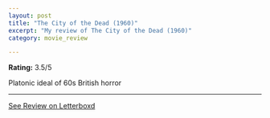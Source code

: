 ```yaml
---
layout: post
title: "The City of the Dead (1960)"
excerpt: "My review of The City of the Dead (1960)"
category: movie_review

---
```


**Rating:** 3.5/5

Platonic ideal of 60s British horror

<hr>

[See Review on Letterboxd](https://boxd.it/2YEDHJ)
